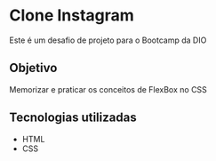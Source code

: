 # Clone Instagram

Este é um desafio de projeto para o Bootcamp da DIO

## Objetivo

Memorizar e praticar os conceitos de FlexBox no CSS

## Tecnologias utilizadas

* HTML
* CSS
